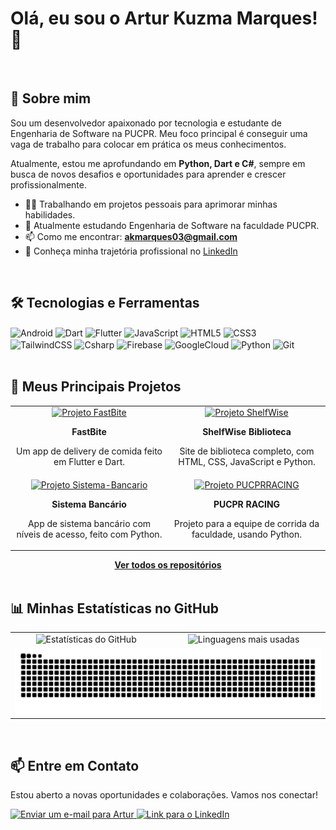 # Olá, eu sou o Artur Kuzma Marques! 👋

<br>

## 🚀 Sobre mim
Sou um desenvolvedor apaixonado por tecnologia e estudante de Engenharia de Software na PUCPR. Meu foco principal é conseguir uma vaga de trabalho para colocar em prática os meus conhecimentos.

Atualmente, estou me aprofundando em **Python, Dart e C#**, sempre em busca de novos desafios e oportunidades para aprender e crescer profissionalmente.

- 👨‍💻 Trabalhando em projetos pessoais para aprimorar minhas habilidades.
- 🌱 Atualmente estudando Engenharia de Software na faculdade PUCPR.
- 📫 Como me encontrar: **akmarques03@gmail.com**
- 📄 Conheça minha trajetória profissional no [LinkedIn](https://www.linkedin.com/in/devarturkuzmamarques/)

<br>

## 🛠️ Tecnologias e Ferramentas

<div>
  <img align="center" alt="Android" height="40" width="50" src="https://cdn.jsdelivr.net/gh/devicons/devicon@latest/icons/android/android-original.svg" />
  <img align="center" alt="Dart" height="40" width="50" src="https://cdn.jsdelivr.net/gh/devicons/devicon@latest/icons/dart/dart-original.svg" />
  <img align="center" alt="Flutter" height="40" width="50" src="https://cdn.jsdelivr.net/gh/devicons/devicon@latest/icons/flutter/flutter-original.svg" />
  <img align="center" alt="JavaScript" height="40" width="50" src="https://cdn.jsdelivr.net/gh/devicons/devicon@latest/icons/javascript/javascript-original.svg" />
  <img align="center" alt="HTML5" height="40" width="50" src="https://cdn.jsdelivr.net/gh/devicons/devicon@latest/icons/html5/html5-original.svg" />
  <img align="center" alt="CSS3" height="40" width="50" src="https://cdn.jsdelivr.net/gh/devicons/devicon@latest/icons/css3/css3-original.svg" />
  <br>
  <img align="center" alt="TailwindCSS" height="40" width="50" src="https://cdn.jsdelivr.net/gh/devicons/devicon@latest/icons/tailwindcss/tailwindcss-original.svg" />
  <img align="center" alt="Csharp" height="40" width="50" src="https://cdn.jsdelivr.net/gh/devicons/devicon@latest/icons/csharp/csharp-original.svg" />
  <img align="center" alt="Firebase" height="40" width="50" src="https://cdn.jsdelivr.net/gh/devicons/devicon@latest/icons/firebase/firebase-original.svg" />
  <img align="center" alt="GoogleCloud" height="40" width="50" src="https://cdn.jsdelivr.net/gh/devicons/devicon@latest/icons/googlecloud/googlecloud-original.svg" />
  <img align="center" alt="Python" height="40" width="50" src="https://cdn.jsdelivr.net/gh/devicons/devicon@latest/icons/python/python-original.svg" />
  <img align="center" alt="Git" height="40" width="50" src="https://cdn.jsdelivr.net/gh/devicons/devicon@latest/icons/git/git-original.svg" />
</div>
<br>

## 🚀 Meus Principais Projetos

<table align="center" style="width:100%">
  <tr align="center">
    <td valign="top" width="50%">
      <a href="https://github.com/Arture07/FastBite">
        <img src="https://github-readme-stats.vercel.app/api/pin/?username=Arture07&repo=FastBite&theme=radical" alt="Projeto FastBite"/>
      </a>
      <p><strong>FastBite</strong></p>
      <p>Um app de delivery de comida feito em Flutter e Dart.</p>
    </td>
    <td valign="top" width="50%">
      <a href="https://github.com/Arture07/arture07.github.io">
        <img src="https://github-readme-stats.vercel.app/api/pin/?username=Arture07&repo=arture07.github.io&theme=radical" alt="Projeto ShelfWise"/>
      </a>
      <p><strong>ShelfWise Biblioteca</strong></p>
      <p>Site de biblioteca completo, com HTML, CSS, JavaScript e Python.</p>
    </td>
  </tr>
  <tr align="center">
    <td valign="top" width="50%">
      <a href="https://github.com/Arture07/Sistema-Bancario">
        <img src="https://github-readme-stats.vercel.app/api/pin/?username=Arture07&repo=Sistema-Bancario&theme=radical" alt="Projeto Sistema-Bancario"/>
      </a>
      <p><strong>Sistema Bancário</strong></p>
      <p>App de sistema bancário com níveis de acesso, feito com Python.</p>
    </td>
    <td valign="top" width="50%">
      <a href="https://github.com/Arture07/PUCPRRACING">
        <img src="https://github-readme-stats.vercel.app/api/pin/?username=Arture07&repo=PUCPRRACING&theme=radical" alt="Projeto PUCPRRACING"/>
      </a>
      <p><strong>PUCPR RACING</strong></p>
      <p>Projeto para a equipe de corrida da faculdade, usando Python.</p>
    </td>
  </tr>
</table>

<div align="center">
  <a href="https://github.com/Arture07?tab=repositories">
    <b>Ver todos os repositórios</b>
  </a>
</div>

<br>

## 📊 Minhas Estatísticas no GitHub

<table align="center">
  <tr>
    <td align="center">
      <img src="https://github-readme-stats.vercel.app/api?username=Arture07&show_icons=true&theme=radical&include_all_commits=true&count_private=true" alt="Estatísticas do GitHub" />
    </td>
    <td align="center">
      <img src="https://github-readme-stats.vercel.app/api/top-langs/?username=Arture07&layout=compact&langs_count=7&theme=radical" alt="Linguagens mais usadas" />
    </td>
  </tr>
  <tr>
    <td colspan="2" align="center">
      <img src="https://raw.githubusercontent.com/Arture07/Arture07/output/github-contribution-grid-snake.svg" alt="Animação de cobra das contribuições" />
    </td>
  </tr>
</table>

<br>

## 📫 Entre em Contato

Estou aberto a novas oportunidades e colaborações. Vamos nos conectar!

<p align="left">
  <a href="mailto:akmarques03@gmail.com">
    <img src="https://img.shields.io/badge/Gmail-D14836?style=for-the-badge&logo=gmail&logoColor=white" alt="Enviar um e-mail para Artur" />
  </a>
  <a href="https://www.linkedin.com/in/devarturkuzmamarques" target="_blank">
    <img src="https://img.shields.io/badge/LinkedIn-0077B5?style=for-the-badge&logo=linkedin&logoColor=white" alt="Link para o LinkedIn" />
  </a>
</p>
